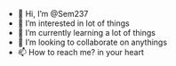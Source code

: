- 👋 Hi, I’m @Sem237
- 👀 I’m interested in lot of things
- 🌱 I’m currently learning a lot of things
- 💞️ I’m looking to collaborate on  anythings
- 📫 How to reach me? in your heart

<!---
Sem237/Sem237 is a ✨ special ✨ repository because its `README.md` (this file) appears on your GitHub profile.
You can click the Preview link to take a look at your changes.
--->
